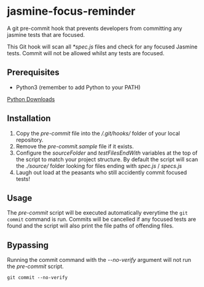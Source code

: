 # jasmine-focus-reminder
A git pre-commit hook that prevents developers from committing any jasmine tests that are focused.

This Git hook will scan all *\*spec.js* files and check for any focused Jasmine tests. Commit will not be allowed whilst any tests are focused.

## Prerequisites
- Python3 (remember to add Python to your PATH)

[Python Downloads](https://www.python.org/downloads/)

## Installation
1. Copy the *pre-commit* file into the */.git/hooks/* folder of your local repository.
2. Remove the *pre-commit.sample* file if it exists.
3. Configure the *sourceFolder* and *testFilesEndWith* variables at the top of the script to match your project structure.
   By default the script will scan the *./source/* folder looking for files ending with *spec.js* / *specs.js*
4. Laugh out load at the peasants who still accidently commit focused tests!

## Usage
The *pre-commit* script will be executed automatically everytime the ```git commit``` command is run. Commits will be cancelled if any focused tests are found and the script will also print the file paths of offending files.

## Bypassing
Running the commit command with the *--no-verify* argument will not run the *pre-commit* script.
```
git commit --no-verify
```
